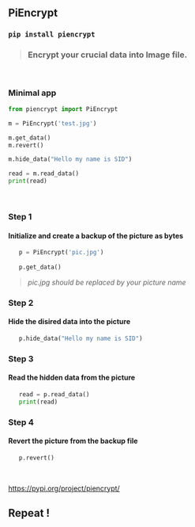 ## PiEncrypt

### `pip install piencrypt`

> ### Encrypt your crucial data into Image file.

<br>

### Minimal app

```python
from piencrypt import PiEncrypt

m = PiEncrypt('test.jpg')

m.get_data()
m.revert()

m.hide_data("Hello my name is SID")

read = m.read_data()
print(read)

```

<br>

### Step 1

 #### Initialize and create a backup of the picture as bytes 
 
 ```python
    p = PiEncrypt('pic.jpg')
    
    p.get_data()
```
> *pic.jpg should be replaced by your picture name*

### Step 2

#### Hide the disired data into the picture 
 
 ```python
    p.hide_data("Hello my name is SID")
```

### Step 3

 #### Read the hidden data from the picture
 
 ```python
    read = p.read_data()
    print(read)
```

### Step 4

 #### Revert the picture from the backup file
 
 ```python
    p.revert()
```

<br>

https://pypi.org/project/piencrypt/

## Repeat !
